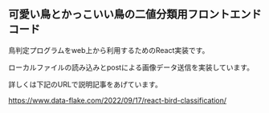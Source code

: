 ## 可愛い鳥とかっこいい鳥の二値分類用フロントエンドコード

鳥判定プログラムをweb上から利用するためのReact実装です。

ローカルファイルの読み込みとpostによる画像データ送信を実装しています。

詳しくは下記のURLで説明記事をあげています。

https://www.data-flake.com/2022/09/17/react-bird-classification/

